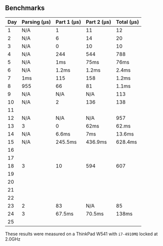 ## Benchmarks

| Day | Parsing (μs) | Part 1 (μs) | Part 2 (μs) | Total (μs) |
|-----|--------------|-------------|-------------|------------|
| 1   | N/A          | 1           | 11          | 12         |
| 2   | N/A          | 6           | 14          | 20         |
| 3   | N/A          | 0           | 10          | 10         |
| 4   | N/A          | 244         | 544         | 788        |
| 5   | N/A          | 1ms         | 75ms        | 76ms       |
| 6   | N/A          | 1.2ms       | 1.2ms       | 2.4ms      |
| 7   | 1ms          | 115         | 158         | 1.2ms      |
| 8   | 955          | 66          | 81          | 1.1ms      |
| 9   | N/A          | N/A         | N/A         | 113        |
| 10  | N/A          | 2           | 136         | 138        |
| 11  |              |             |             |            |
| 12  | N/A          | N/A         | N/A         | 957        |
| 13  | 3            | 0           | 62ms        | 62.ms      |
| 14  | N/A          | 6.6ms       | 7ms         | 13.6ms     |
| 15  | N/A          | 245.5ms     | 436.9ms     | 628.4ms    |
| 16  |              |             |             |            |
| 17  |              |             |             |            |
| 18  | 3            | 10          | 594         | 607        |
| 19  |              |             |             |            |
| 20  |              |             |             |            |
| 21  |              |             |             |            |
| 22  |              |             |             |            |
| 23  | 2            | 83          | N/A         | 85         |
| 24  | 3            | 67.5ms      | 70.5ms      | 138ms      |
| 25  |              |             |             |            |

These results were measured on a ThinkPad W541 with `i7-4910MQ` locked at 2.0GHz
